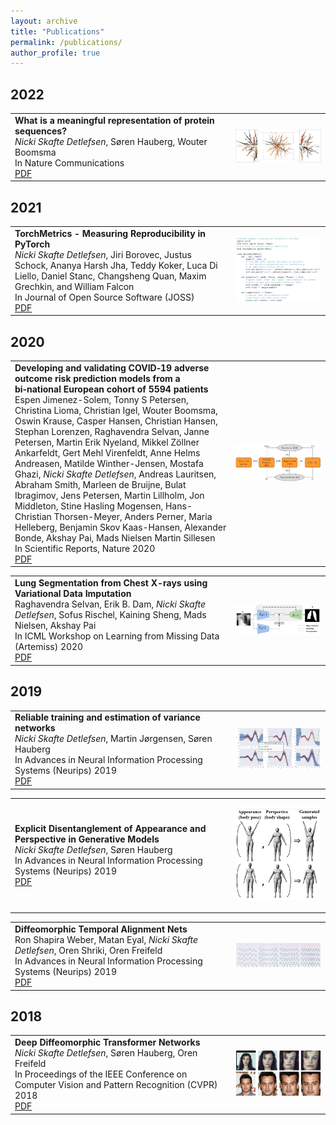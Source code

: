 ```yaml
---
layout: archive
title: "Publications"
permalink: /publications/
author_profile: true
---
```


<style>
table, th, td {
  border: 0px solid black;
}
</style>

## 2022

<table>
<tr>
<td style="width:70%">
<b> What is a meaningful representation of protein sequences? </b>
<br>
<em>Nicki Skafte Detlefsen</em>, Søren Hauberg, Wouter Boomsma
<br>
In Nature Communications
<br>
<a href="https://github.com/SkafteNicki/SkafteNicki.github.io/blob/master/files/2022_protein.pdf">PDF</a>
</td>
<td style="width:30%">
<p align="center">
<img src="../images/2022_protein.PNG" width="300" title="hover text">
</p>
</td>
</tr>
</table>

## 2021

<table>
<tr>
<td style="width:70%">
<b> TorchMetrics - Measuring Reproducibility in PyTorch </b>
<br>
<em>Nicki Skafte Detlefsen</em>, Jiri Borovec, Justus Schock, Ananya Harsh Jha, Teddy Koker, Luca Di Liello, Daniel Stanc,
Changsheng Quan, Maxim Grechkin, and William Falcon
<br>
In Journal of Open Source Software (JOSS)
<br>
<a href="https://github.com/SkafteNicki/SkafteNicki.github.io/blob/master/files/2021_torchmetrics.pdf">PDF</a>
</td>
<td style="width:30%">
<p align="center">
<img src="../images/2021_torchmetrics.PNG" width="300" title="hover text">
</p>
</td>
</tr>
</table>

## 2020

<table>
<tr>
<td style="width:70%">
<b> Developing and validating COVID‑19 adverse outcome risk prediction models from a bi‑national European cohort of 5594 patients </b>
<br>
Espen Jimenez-Solem, Tonny S Petersen, Christina Lioma, Christian Igel, Wouter Boomsma, Oswin Krause, Casper Hansen, Christian Hansen, Stephan Lorenzen, Raghavendra Selvan, Janne Petersen, Martin Erik Nyeland, Mikkel Zöllner Ankarfeldt, Gert Mehl Virenfeldt, Anne Helms Andreasen, Matilde Winther-Jensen, Mostafa Ghazi, <em>Nicki Skafte Detlefsen</em>, Andreas Lauritsen, Abraham Smith, Marleen de Bruijne, Bulat Ibragimov, Jens Petersen, Martin Lillholm, Jon Middleton, Stine Hasling Mogensen, Hans-Christian Thorsen-Meyer, Anders Perner, Maria Helleberg, Benjamin Skov Kaas-Hansen, Alexander Bonde, Akshay Pai, Mads Nielsen Martin Sillesen
<br>
In Scientific Reports, Nature 2020
<br>
<a href="https://github.com/SkafteNicki/SkafteNicki.github.io/blob/master/files/2020_covid.pdf">PDF</a>
</td>
<td style="width:30%">
<p align="center">
<img src="../images/2020_covid.PNG" width="300" title="hover text">
</p>
</td>
</tr>
</table>

<table>
<tr>
<td style="width:70%">
<b> Lung Segmentation from Chest X-rays using Variational Data Imputation </b>
<br>
Raghavendra Selvan, Erik B. Dam, <em>Nicki Skafte Detlefsen</em>, Sofus Rischel, Kaining Sheng, Mads Nielsen, Akshay Pai
<br>
In ICML Workshop on Learning from Missing Data (Artemiss) 2020
<br>
<a href="https://github.com/SkafteNicki/SkafteNicki.github.io/blob/master/files/2020_lung_segmentation.pdf">PDF</a> 
</td>
<td style="width:30%">
<p align="center">
<img src="../images/2020_lung_segmentation.PNG" width="300" title="hover text">
</p>
</td>
</tr>
</table>

## 2019

<table>
<tr>
<td style="width:70%">
<b> Reliable training and estimation of variance networks </b>
<br>
<em>Nicki Skafte Detlefsen</em>, Martin Jørgensen, Søren Hauberg
<br>
In Advances in Neural Information Processing Systems (Neurips) 2019
<br>
<a href="https://github.com/SkafteNicki/SkafteNicki.github.io/blob/master/files/2019_variance_estimation.pdf">PDF</a> 
</td>
<td style="width:30%">
<p align="center">
<img src="../images/2019_variance_estimation.PNG" width="300" title="hover text">
</p>
</td>
</tr>
</table>

<table>
<tr>
<td style="width:70%">
<b> Explicit Disentanglement of Appearance and Perspective in Generative Models </b>
<br>
<em>Nicki Skafte Detlefsen</em>, Søren Hauberg
<br>
In Advances in Neural Information Processing Systems (Neurips) 2019
<br>
<a href="https://github.com/SkafteNicki/SkafteNicki.github.io/blob/master/files/2019_disentanglement.pdf">PDF</a> 
</td>
<td style="width:30%">
<p align="center">
<img src="../images/2019_disentanglement.PNG" width="300" title="hover text">
</p>
</td>
</tr>
</table>

<table>
<tr>
<td style="width:70%">
<b> Diffeomorphic Temporal Alignment Nets </b>
<br>
Ron Shapira Weber, Matan Eyal, <em>Nicki Skafte Detlefsen</em>, Oren Shriki, Oren Freifeld
<br>
In Advances in Neural Information Processing Systems (Neurips) 2019
<br>
<a href="https://github.com/SkafteNicki/SkafteNicki.github.io/blob/master/files/2019_dtan.pdf">PDF</a> 
</td>
<td style="width:30%">
<p align="center">
<img src="../images/2019_dtan.PNG" width="300" title="hover text">
</p>
</td>
</tr>
</table>

## 2018

<table>
<tr>
<td style="width:70%">
<b> Deep Diffeomorphic Transformer Networks </b>
<br>
<em>Nicki Skafte Detlefsen</em>, Søren Hauberg, Oren Freifeld
<br>
In Proceedings of the IEEE Conference on Computer Vision and Pattern Recognition (CVPR) 2018
<br>
<a href="https://github.com/SkafteNicki/SkafteNicki.github.io/blob/master/files/2018_ddtn.pdf">PDF</a>
</td>
<td style="width:30%">
<p align="center">
<img src="../images/2018_ddtn.PNG" width="300" title="hover text">
</p>
</td>
</tr>
</table>
